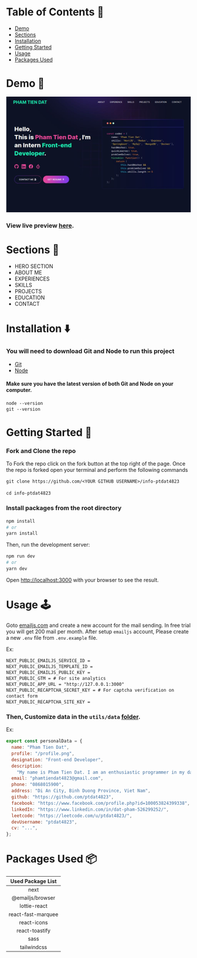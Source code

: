 # Table of Contents :scroll:

- [Demo](#demo-movie_camera)
- [Sections](#sections-bookmark)
- [Installation](#installation-arrow_down)
- [Getting Started](#getting-started-dart)
- [Usage](#usage-joystick)
- [Packages Used](#packages-used-package)

# Demo :movie_camera:

![](./public/image/demo-screen.png)

### View live preview [here](https://info-ptdat4823.vercel.app//).

# Sections :bookmark:

- HERO SECTION
- ABOUT ME
- EXPERIENCES
- SKILLS
- PROJECTS
- EDUCATION
- CONTACT

# Installation :arrow_down:

### You will need to download Git and Node to run this project

- [Git](https://git-scm.com/downloads)
- [Node](https://nodejs.org/en/download/)

#### Make sure you have the latest version of both Git and Node on your computer.

```
node --version
git --version
```

# Getting Started :dart:

### Fork and Clone the repo

To Fork the repo click on the fork button at the top right of the page. Once the repo is forked open your terminal and perform the following commands

```
git clone https://github.com/<YOUR GITHUB USERNAME>/info-ptdat4823

cd info-ptdat4823
```

### Install packages from the root directory

```bash
npm install
# or
yarn install
```

Then, run the development server:

```bash
npm run dev
# or
yarn dev
```

Open [http://localhost:3000](http://localhost:3000) with your browser to see the result.

# Usage :joystick:

Goto [emailjs.com](https://www.emailjs.com/) and create a new account for the mail sending. In free trial you will get 200 mail per month. After setup `emailjs` account, Please create a new `.env` file from `.env.example` file.

Ex:

```env
NEXT_PUBLIC_EMAILJS_SERVICE_ID =
NEXT_PUBLIC_EMAILJS_TEMPLATE_ID =
NEXT_PUBLIC_EMAILJS_PUBLIC_KEY =
NEXT_PUBLIC_GTM = # For site analytics
NEXT_PUBLIC_APP_URL = "http://127.0.0.1:3000"
NEXT_PUBLIC_RECAPTCHA_SECRET_KEY = # For captcha verification on contact form
NEXT_PUBLIC_RECAPTCHA_SITE_KEY =
```

### Then, Customize data in the `utils/data` [folder](https://github.com/ptdat4823/info-ptdat4823/tree/main/utils/data).

Ex:

```javascript
export const personalData = {
  name: "Pham Tien Dat",
  profile: "/profile.png",
  designation: "Front-end Developer",
  description:
    "My name is Pham Tien Dat. I am an enthusiastic programmer in my daily life. I am a quick learner with a self-learning attitude. I love to learn and explore new technologies and am passionate about problem-solving. I love almost all the stacks of web application development and love to make the web more open to the world. My core skill is based on TypeScript and I love to do most of the things using TypeScript. I am available for any kind of job opportunity that suits my skills and interests.",
  email: "phamtiendat4823@gmail.com",
  phone: "0868015900",
  address: "Di An City, Binh Duong Province, Viet Nam",
  github: "https://github.com/ptdat4823",
  facebook: "https://www.facebook.com/profile.php?id=100053824399338",
  linkedIn: "https://www.linkedin.com/in/dat-pham-526299252/",
  leetcode: "https://leetcode.com/u/ptdat4823/",
  devUsername: "ptdat4823",
  cv: "...",
};
```

# Packages Used :package:

| Used Package List  |
| :----------------: |
|        next        |
|  @emailjs/browser  |
|    lottie-react    |
| react-fast-marquee |
|    react-icons     |
|   react-toastify   |
|        sass        |
|    tailwindcss     |
